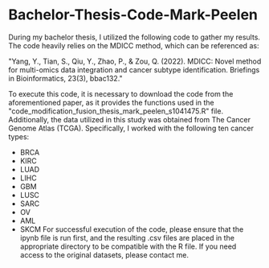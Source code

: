 # Bachelor-Thesis-Code-Mark-Peelen

During my bachelor thesis, I utilized the following code to gather my results. The code heavily relies on the MDICC method, which can be referenced as:

"Yang, Y., Tian, S., Qiu, Y., Zhao, P., & Zou, Q. (2022). MDICC: Novel method for multi-omics data integration and cancer subtype identification. Briefings in Bioinformatics, 23(3), bbac132."

To execute this code, it is necessary to download the code from the aforementioned paper, as it provides the functions used in the "code_modification_fusion_thesis_mark_peelen_s1041475.R" file. Additionally, the data utilized in this study was obtained from The Cancer Genome Atlas (TCGA). Specifically, I worked with the following ten cancer types:

- BRCA
- KIRC
- LUAD
- LIHC
- GBM
- LUSC
- SARC
- OV
- AML
- SKCM
For successful execution of the code, please ensure that the ipynb file is run first, and the resulting .csv files are placed in the appropriate directory to be compatible with the R file. If you need access to the original datasets, please contact me.
